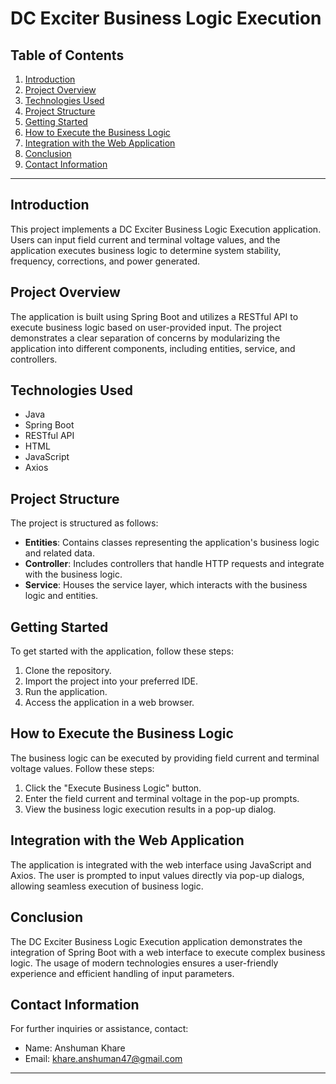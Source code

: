 # DC Exciter Business Logic Execution

## Table of Contents
1. [Introduction](#introduction)
2. [Project Overview](#project-overview)
3. [Technologies Used](#technologies-used)
4. [Project Structure](#project-structure)
5. [Getting Started](#getting-started)
6. [How to Execute the Business Logic](#how-to-execute-the-business-logic)
7. [Integration with the Web Application](#integration-with-the-web-application)
8. [Conclusion](#conclusion)
9. [Contact Information](#contact-information)

---

## Introduction <a name="introduction"></a>
This project implements a DC Exciter Business Logic Execution application. Users can input field current and terminal voltage values, and the application executes business logic to determine system stability, frequency, corrections, and power generated.

## Project Overview <a name="project-overview"></a>
The application is built using Spring Boot and utilizes a RESTful API to execute business logic based on user-provided input. The project demonstrates a clear separation of concerns by modularizing the application into different components, including entities, service, and controllers.

## Technologies Used <a name="technologies-used"></a>
- Java
- Spring Boot
- RESTful API
- HTML
- JavaScript
- Axios

## Project Structure <a name="project-structure"></a>
The project is structured as follows:
- **Entities**: Contains classes representing the application's business logic and related data.
- **Controller**: Includes controllers that handle HTTP requests and integrate with the business logic.
- **Service**: Houses the service layer, which interacts with the business logic and entities.

## Getting Started <a name="getting-started"></a>
To get started with the application, follow these steps:
1. Clone the repository.
2. Import the project into your preferred IDE.
3. Run the application.
4. Access the application in a web browser.

## How to Execute the Business Logic <a name="how-to-execute-the-business-logic"></a>
The business logic can be executed by providing field current and terminal voltage values. Follow these steps:
1. Click the "Execute Business Logic" button.
2. Enter the field current and terminal voltage in the pop-up prompts.
3. View the business logic execution results in a pop-up dialog.

## Integration with the Web Application <a name="integration-with-the-web-application"></a>
The application is integrated with the web interface using JavaScript and Axios. The user is prompted to input values directly via pop-up dialogs, allowing seamless execution of business logic.

## Conclusion <a name="conclusion"></a>
The DC Exciter Business Logic Execution application demonstrates the integration of Spring Boot with a web interface to execute complex business logic. The usage of modern technologies ensures a user-friendly experience and efficient handling of input parameters.

## Contact Information <a name="contact-information"></a>
For further inquiries or assistance, contact:
- Name: Anshuman Khare
- Email: khare.anshuman47@gmail.com

---

